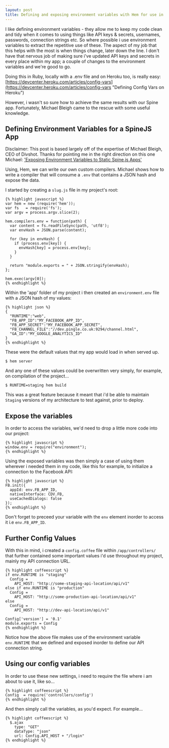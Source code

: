 ```yaml
---
layout: post
title: Defining and exposing environment variables with Hem for use in a SpineJS app.
---
```


I like defining environment variables - they allow me to keep my code clean and tidy when it comes to using things like API keys & secrets, usernames, passwords, connection strings etc. So where possible i use environment variables to extract the repetitive use of these. The aspect of my job that this helps with the most is when things change, later down the line. I don't have that nervous job of making sure i've updated API keys and secrets in every place within my app; a couple of changes to the environment variables and we're good to go.

Doing this in Ruby, locally with a .env file and on Heroku too, is really easy: [https://devcenter.heroku.com/articles/config-vars](https://devcenter.heroku.com/articles/config-vars "Defining Config Vars on Heroku")

However, i wasn't so sure how to achieve the same results with our Spine app. Fortunately, Michael Bleigh came to the rescue with some useful knowledge.

## Defining Environment Variables for a SpineJS App
Disclaimer: This post is based largely off of the expertise of Michael Bleigh, CEO of Divshot. Thanks for pointing me in the right direction on this one Michael: ['Exposing Environment Variables to Static Spine.js Apps'](http://www.divshot.com/blog/tips-and-tricks/exposing-environment-variables-to-static-spinejs-apps/ "Exposing Environment Variables to Static Spine.js Apps by Michael Bleigh")

Using, Hem, we can write our own custom compilers. Michael shows how to write a compiler that will consume a `.env` that contains a JSON hash and expose the data.

I started by creating a `slug.js` file in my project's root:
  
    {% highlight javascript %}
    var hem = new (require('hem'));
    var fs   = require('fs');
    var argv = process.argv.slice(2);

    hem.compilers.env = function(path) {
      var content = fs.readFileSync(path, 'utf8');
      var envHash = JSON.parse(content);

      for (key in envHash) {
        if (process.env[key]) {
          envHash[key] = process.env[key];
        }
      }

      return "module.exports = " + JSON.stringify(envHash);
    };

    hem.exec(argv[0]);
    {% endhighlight %}

Within the 'app' folder of my project i then created an `environment.env` file with a JSON hash of my values:
    
    {% highlight json %}
    {
      "RUNTIME":"web",
      "FB_APP_ID":"MY_FACEBOOK_APP_ID",
      "FB_APP_SECRET":"MY_FACEBOOK_APP_SECRET",
      "FB_CHANNEL_FILE":"//dev.pingle.co.uk:9294/channel.html",
      "GA_ID":"MY_GOOGLE_ANALYTICS_ID"
    }
    {% endhighlight %}

These were the default values that my app would load in when served up.

    $ hem server

And any one of these values could be overwritten very simply, for example, on compilation of the project…

    $ RUNTIME=staging hem build

This was a great feature because it meant that i'd be able to maintain `Staging` versions of my architecture to test against, prior to deploy.

## Expose the variables
In order to access the variables, we'd need to drop a little more code into our project:
    
    {% highlight javascript %}
    window.env = require("environment");
    {% endhighlight %}

Using the exposed variables was then simply a case of using them wherever i needed them in my code, like this for example, to initialize a connection to the Facebook API:

    {% highlight javascript %}
    FB.init({ 
      appId: env.FB_APP_ID, 
      nativeInterface: CDV.FB, 
      useCachedDialogs: false 
    });
    {% endhighlight %}

Don't forget to preceed your variable with the `env` element inorder to access it i.e `env.FB_APP_ID`.

## Further Config Values
With this in mind, i created a `config.coffee` file within `/app/controllers/` that further contained some important values i'd use throughout my project, mainly my API connection URL.
  
    {% highlight coffeescript %}
    if env.RUNTIME is "staging"
      Config =
        API_HOST: "http://some-staging-api-location/api/v1"
    else if env.RUNTIME is "production"
      Config =
        API_HOST: "http://some-production-api-location/api/v1"
    else
      Config =
        API_HOST: "http://dev-api-location/api/v1"

    Config['version'] = '0.1'
    module.exports = Config
    {% endhighlight %}

Notice how the above file makes use of the environment variable `env.RUNTIME` that we defined and exposed inorder to define our API connection string.

## Using our config variables
In order to use these new settings, i need to require the file where i am about to use it, like so…
    
    {% highlight coffeescript %}
    Config  = require('controllers/config')
    {% endhighlight %}

And then simply call the variables, as you'd expect. For example…

    {% highlight coffeescript %}
      $.ajax
        type: "GET"
        dataType: "json"
        url: Config.API_HOST + "/login"
    {% endhighlight %}